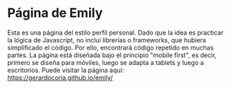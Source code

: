 # Página de Emily

Esta es una página del estilo perfil personal. Dado que la idea es practicar la lógica de Javascript, no incluí librerías o frameworks, que hubiera simplificado el código.
Por ello, encontrará código repetido en muchas partes.
La página está diseñada bajo el principio "mobile first", es decir, primero se diseña para móviles, luego se adapta a tablets y luego a escritorios.
Puede visitar la página aquí: https://gerardocoria.github.io/emily/